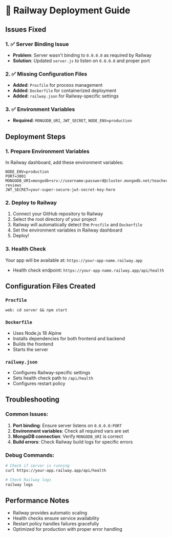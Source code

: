 # 🚂 Railway Deployment Guide

## Issues Fixed

### 1. ✅ Server Binding Issue
- **Problem**: Server wasn't binding to `0.0.0.0` as required by Railway
- **Solution**: Updated `server.js` to listen on `0.0.0.0` and proper port

### 2. ✅ Missing Configuration Files
- **Added**: `Procfile` for process management
- **Added**: `Dockerfile` for containerized deployment  
- **Added**: `railway.json` for Railway-specific settings

### 3. ✅ Environment Variables
- **Required**: `MONGODB_URI`, `JWT_SECRET`, `NODE_ENV=production`

## Deployment Steps

### 1. **Prepare Environment Variables**
In Railway dashboard, add these environment variables:
```
NODE_ENV=production
PORT=3001
MONGODB_URI=mongodb+srv://username:password@cluster.mongodb.net/teacher-reviews
JWT_SECRET=your-super-secure-jwt-secret-key-here
```

### 2. **Deploy to Railway**
1. Connect your GitHub repository to Railway
2. Select the root directory of your project
3. Railway will automatically detect the `Procfile` and `Dockerfile`
4. Set the environment variables in Railway dashboard
5. Deploy!

### 3. **Health Check**
Your app will be available at: `https://your-app-name.railway.app`
- Health check endpoint: `https://your-app-name.railway.app/api/health`

## Configuration Files Created

### `Procfile`
```
web: cd server && npm start
```

### `Dockerfile`
- Uses Node.js 18 Alpine
- Installs dependencies for both frontend and backend
- Builds the frontend
- Starts the server

### `railway.json`
- Configures Railway-specific settings
- Sets health check path to `/api/health`
- Configures restart policy

## Troubleshooting

### Common Issues:
1. **Port binding**: Ensure server listens on `0.0.0.0:PORT`
2. **Environment variables**: Check all required vars are set
3. **MongoDB connection**: Verify `MONGODB_URI` is correct
4. **Build errors**: Check Railway build logs for specific errors

### Debug Commands:
```bash
# Check if server is running
curl https://your-app.railway.app/api/health

# Check Railway logs
railway logs
```

## Performance Notes
- Railway provides automatic scaling
- Health checks ensure service availability
- Restart policy handles failures gracefully
- Optimized for production with proper error handling

